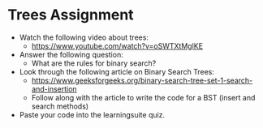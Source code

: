# Trees Assignment

- Watch the following video about trees:
    - https://www.youtube.com/watch?v=oSWTXtMglKE
- Answer the following question: 
    - What are the rules for binary search?
- Look through the following article on Binary Search Trees:
    - https://www.geeksforgeeks.org/binary-search-tree-set-1-search-and-insertion
    - Follow along with the article to write the code for a BST (insert and search methods)
- Paste your code into the learningsuite quiz.

